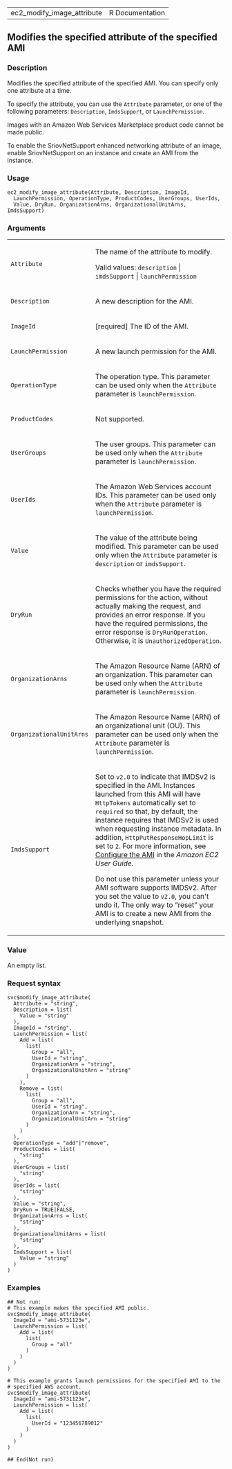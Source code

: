 <table style="width: 100%;">
<tbody>
<tr class="odd">
<td>ec2_modify_image_attribute</td>
<td style="text-align: right;">R Documentation</td>
</tr>
</tbody>
</table>

## Modifies the specified attribute of the specified AMI

### Description

Modifies the specified attribute of the specified AMI. You can specify
only one attribute at a time.

To specify the attribute, you can use the `Attribute` parameter, or one
of the following parameters: `Description`, `ImdsSupport`, or
`LaunchPermission`.

Images with an Amazon Web Services Marketplace product code cannot be
made public.

To enable the SriovNetSupport enhanced networking attribute of an image,
enable SriovNetSupport on an instance and create an AMI from the
instance.

### Usage

    ec2_modify_image_attribute(Attribute, Description, ImageId,
      LaunchPermission, OperationType, ProductCodes, UserGroups, UserIds,
      Value, DryRun, OrganizationArns, OrganizationalUnitArns, ImdsSupport)

### Arguments

<table>
<colgroup>
<col style="width: 35%" />
<col style="width: 65%" />
</colgroup>
<tbody>
<tr class="odd">
<td><code
id="ec2_modify_image_attribute_:_Attribute">Attribute</code></td>
<td><p>The name of the attribute to modify.</p>
<p>Valid values: <code>description</code> | <code>imdsSupport</code> |
<code>launchPermission</code></p></td>
</tr>
<tr class="even">
<td><code
id="ec2_modify_image_attribute_:_Description">Description</code></td>
<td><p>A new description for the AMI.</p></td>
</tr>
<tr class="odd">
<td><code id="ec2_modify_image_attribute_:_ImageId">ImageId</code></td>
<td><p>[required] The ID of the AMI.</p></td>
</tr>
<tr class="even">
<td><code
id="ec2_modify_image_attribute_:_LaunchPermission">LaunchPermission</code></td>
<td><p>A new launch permission for the AMI.</p></td>
</tr>
<tr class="odd">
<td><code
id="ec2_modify_image_attribute_:_OperationType">OperationType</code></td>
<td><p>The operation type. This parameter can be used only when the
<code>Attribute</code> parameter is
<code>launchPermission</code>.</p></td>
</tr>
<tr class="even">
<td><code
id="ec2_modify_image_attribute_:_ProductCodes">ProductCodes</code></td>
<td><p>Not supported.</p></td>
</tr>
<tr class="odd">
<td><code
id="ec2_modify_image_attribute_:_UserGroups">UserGroups</code></td>
<td><p>The user groups. This parameter can be used only when the
<code>Attribute</code> parameter is
<code>launchPermission</code>.</p></td>
</tr>
<tr class="even">
<td><code id="ec2_modify_image_attribute_:_UserIds">UserIds</code></td>
<td><p>The Amazon Web Services account IDs. This parameter can be used
only when the <code>Attribute</code> parameter is
<code>launchPermission</code>.</p></td>
</tr>
<tr class="odd">
<td><code id="ec2_modify_image_attribute_:_Value">Value</code></td>
<td><p>The value of the attribute being modified. This parameter can be
used only when the <code>Attribute</code> parameter is
<code>description</code> or <code>imdsSupport</code>.</p></td>
</tr>
<tr class="even">
<td><code id="ec2_modify_image_attribute_:_DryRun">DryRun</code></td>
<td><p>Checks whether you have the required permissions for the action,
without actually making the request, and provides an error response. If
you have the required permissions, the error response is
<code>DryRunOperation</code>. Otherwise, it is
<code>UnauthorizedOperation</code>.</p></td>
</tr>
<tr class="odd">
<td><code
id="ec2_modify_image_attribute_:_OrganizationArns">OrganizationArns</code></td>
<td><p>The Amazon Resource Name (ARN) of an organization. This parameter
can be used only when the <code>Attribute</code> parameter is
<code>launchPermission</code>.</p></td>
</tr>
<tr class="even">
<td><code
id="ec2_modify_image_attribute_:_OrganizationalUnitArns">OrganizationalUnitArns</code></td>
<td><p>The Amazon Resource Name (ARN) of an organizational unit (OU).
This parameter can be used only when the <code>Attribute</code>
parameter is <code>launchPermission</code>.</p></td>
</tr>
<tr class="odd">
<td><code
id="ec2_modify_image_attribute_:_ImdsSupport">ImdsSupport</code></td>
<td><p>Set to <code>v2.0</code> to indicate that IMDSv2 is specified in
the AMI. Instances launched from this AMI will have
<code>HttpTokens</code> automatically set to <code>required</code> so
that, by default, the instance requires that IMDSv2 is used when
requesting instance metadata. In addition,
<code>HttpPutResponseHopLimit</code> is set to <code>2</code>. For more
information, see <a
href="https://docs.aws.amazon.com/AWSEC2/latest/UserGuide/configuring-IMDS-new-instances.html#configure-IMDS-new-instances-ami-configuration">Configure
the AMI</a> in the <em>Amazon EC2 User Guide</em>.</p>
<p>Do not use this parameter unless your AMI software supports IMDSv2.
After you set the value to <code>v2.0</code>, you can't undo it. The
only way to “reset” your AMI is to create a new AMI from the underlying
snapshot.</p></td>
</tr>
</tbody>
</table>

### Value

An empty list.

### Request syntax

    svc$modify_image_attribute(
      Attribute = "string",
      Description = list(
        Value = "string"
      ),
      ImageId = "string",
      LaunchPermission = list(
        Add = list(
          list(
            Group = "all",
            UserId = "string",
            OrganizationArn = "string",
            OrganizationalUnitArn = "string"
          )
        ),
        Remove = list(
          list(
            Group = "all",
            UserId = "string",
            OrganizationArn = "string",
            OrganizationalUnitArn = "string"
          )
        )
      ),
      OperationType = "add"|"remove",
      ProductCodes = list(
        "string"
      ),
      UserGroups = list(
        "string"
      ),
      UserIds = list(
        "string"
      ),
      Value = "string",
      DryRun = TRUE|FALSE,
      OrganizationArns = list(
        "string"
      ),
      OrganizationalUnitArns = list(
        "string"
      ),
      ImdsSupport = list(
        Value = "string"
      )
    )

### Examples

    ## Not run: 
    # This example makes the specified AMI public.
    svc$modify_image_attribute(
      ImageId = "ami-5731123e",
      LaunchPermission = list(
        Add = list(
          list(
            Group = "all"
          )
        )
      )
    )

    # This example grants launch permissions for the specified AMI to the
    # specified AWS account.
    svc$modify_image_attribute(
      ImageId = "ami-5731123e",
      LaunchPermission = list(
        Add = list(
          list(
            UserId = "123456789012"
          )
        )
      )
    )

    ## End(Not run)

